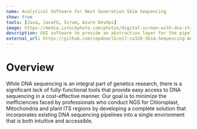 ```yaml
---
name: Analytical Software for Next Generation Skim Sequencing
show: true
tools: [Java, JavaFX, Scrum, Azure DevOps]
image: https://media.istockphoto.com/photos/digital-screen-with-dna-strands-and-data-background-double-helix-picture-id1344985871?b=1&k=20&m=1344985871&s=170667a&w=0&h=71UwTMynbwTUC7ym_YKW2ZsaZCjNsHeftejOSLa3Vxg=
description: GUI software to provide an abstraction layer for the pipeline process mannually done previously by researchers.
external_url: https://github.com/cepdnaclk/e17-co328-Skim-Sequencing-Analysis
---
```


# Overview

While DNA sequencing is an integral part of genetics research, there is a significant lack of fully-functional tools that provide easy access to DNA sequencing in a cost-effective manner. Our goal is to minimize the inefficiencies faced by professionals who conduct NGS for Chloroplast, Mitochondria and plant ITS regions by developing a complete solution that incorporates existing DNA sequencing pipelines into a single environment that is both intuitive and accessible.
